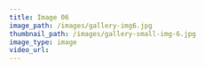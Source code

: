 ```yaml
---
title: Image 06
image_path: /images/gallery-img6.jpg
thumbnail_path: /images/gallery-small-img-6.jpg
image_type: image
video_url: 
---
```

